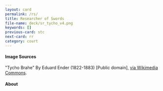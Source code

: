 ```yaml
---
layout: card
permalink: /rs/
title: Researcher of Swords
file-name: deck/sr_tycho_v4.png
keywords: []
previous-card: stc
next-card: rr
category: court
---
```


#### Image Sources
"Tycho Brahe" By Eduard Ender (1822-1883) [Public domain], [via Wikimedia Commons](https://commons.wikimedia.org/wiki/File:Tycho_Brahe.JPG).

#### About
